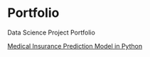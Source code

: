 # Portfolio
Data Science Project Portfolio    

[Medical Insurance Prediction Model in Python](https://nbviewer.org/github/colefaulk/Portfolio/blob/main/MedicalClaimsModel.ipynb)
